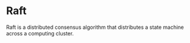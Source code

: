 # Raft
Raft is a distributed consensus algorithm that distributes a state machine across a computing cluster.
